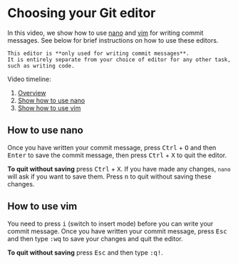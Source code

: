 # Choosing your Git editor

In this video, we show how to use [nano](https://www.nano-editor.org/) and [vim](https://www.vim.org/) for writing commit messages.
See below for brief instructions on how to use these editors.

```admonish tip
This editor is **only used for writing commit messages**.
It is entirely separate from your choice of editor for any other task, such as writing code.
```

<div class="tabbed-blocks">

<div class="tabbed-block" data-tab-title="Git editor example">
  <div id="demo" data-cast-file="git-editor-example.cast"></div>

  Video timeline:
  <ol>
    <li><a data-video="demo" data-seek-to="4" href="javascript:;">Overview</a></li>
    <li><a data-video="demo" data-seek-to="17" href="javascript:;">Show how to use nano</a></li>
    <li><a data-video="demo" data-seek-to="71" href="javascript:;">Show how to use vim</a></li>
  </ol>
</div>

</div>

## How to use nano

Once you have written your commit message, press <kbd>Ctrl</kbd> + <kbd>O</kbd> and then <kbd>Enter</kbd> to save the commit message, then press <kbd>Ctrl</kbd> + <kbd>X</kbd> to quit the editor.

**To quit without saving** press <kbd>Ctrl</kbd> + <kbd>X</kbd>.
If you have made any changes, `nano` will ask if you want to save them.
Press <kbd>n</kbd> to quit without saving these changes.

## How to use vim

You need to press <kbd>i</kbd> (switch to insert mode) before you can write your commit message.
Once you have written your commit message, press <kbd>Esc</kbd> and then type <kbd>:wq</kbd> to save your changes and quit the editor.

**To quit without saving** press <kbd>Esc</kbd> and then type <kbd>:q!</kbd>.
